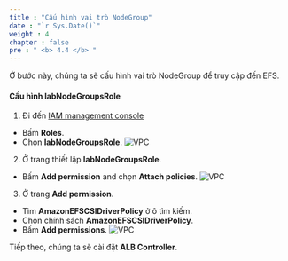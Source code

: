 ```yaml
---
title : "Cấu hình vai trò NodeGroup"
date : "`r Sys.Date()`"
weight : 4
chapter : false
pre : " <b> 4.4 </b> "
---
```


Ở bước này, chúng ta sẽ cấu hình vai trò NodeGroup để truy cập đến EFS.

#### Cấu hình **labNodeGroupsRole**
1. Đi đến [IAM management console](https://console.aws.amazon.com/iam/home)
  - Bấm **Roles**.
  - Chọn **labNodeGroupsRole**.
  ![VPC](/workshop-01-wordpress-deployment-on-eks/images/4.configure/ws01-configure14.png)

2. Ở trang thiết lập **labNodeGroupsRole**.
  - Bấm **Add permission** and chọn **Attach policies**.
  ![VPC](/workshop-01-wordpress-deployment-on-eks/images/4.configure/ws01-configure15.png)

3. Ở trang **Add permission**.
  - Tìm **AmazonEFSCSIDriverPolicy** ở ô tìm kiếm.
  - Chọn chính sách **AmazonEFSCSIDriverPolicy**.
  - Bấm **Add permissions**.
  ![VPC](/workshop-01-wordpress-deployment-on-eks/images/4.configure/ws01-configure16.png)

Tiếp theo, chúng ta sẽ cài đặt **ALB Controller**.